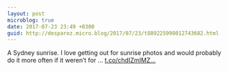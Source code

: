 ```yaml
---
layout: post
microblog: true
date: 2017-07-23 23:49 +0300
guid: http://desparoz.micro.blog/2017/07/23/t889225998012743682.html
---
```

A Sydney sunrise. I love getting out for sunrise photos and would probably do it more often if it weren’t for ... [t.co/chdIZmIMZ...](https://t.co/chdIZmIMZL)
